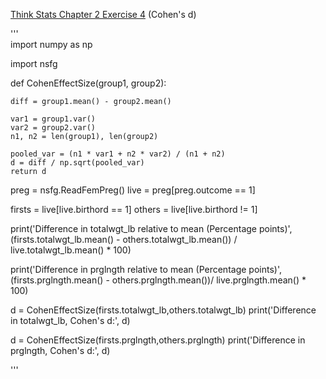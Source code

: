 [Think Stats Chapter 2 Exercise 4](http://greenteapress.com/thinkstats2/html/thinkstats2003.html#toc24) (Cohen's d)

'''  
import numpy as np

import nsfg

def CohenEffectSize(group1, group2):
    
    diff = group1.mean() - group2.mean()

    var1 = group1.var()
    var2 = group2.var()
    n1, n2 = len(group1), len(group2)

    pooled_var = (n1 * var1 + n2 * var2) / (n1 + n2)
    d = diff / np.sqrt(pooled_var)
    return d

preg = nsfg.ReadFemPreg()
live = preg[preg.outcome == 1]

firsts = live[live.birthord == 1]
others = live[live.birthord != 1]


print('Difference in totalwgt_lb relative to mean (Percentage points)', 
          (firsts.totalwgt_lb.mean() - others.totalwgt_lb.mean()) / live.totalwgt_lb.mean() * 100)

print('Difference in prglngth relative to mean (Percentage points)', 
          (firsts.prglngth.mean() - others.prglngth.mean())/ live.prglngth.mean() * 100)

d = CohenEffectSize(firsts.totalwgt_lb,others.totalwgt_lb)
print('Difference in totalwgt_lb, Cohen\'s d:', d)

d = CohenEffectSize(firsts.prglngth,others.prglngth)
print('Difference in prglngth, Cohen\'s d:', d)

'''
